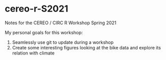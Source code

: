 # cereo-r-S2021

Notes for the CEREO / CIRC R Workshop Spring 2021

My personal goals for this workshop:

1. Seamlessly use git to update during a workshop
2. Create some interesting figures looking at the bike data and explore its relation with climate
